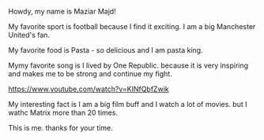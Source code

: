 Howdy, my name is Maziar Majd!

My favorite sport is football because I find it exciting. I am a big Manchester United's fan.

My favorite food is Pasta - so delicious and I am pasta king.

Mymy favorite song is I lived by One Republic. because it is very inspiring and makes me to be strong and continue my fight.

https://www.youtube.com/watch?v=KINfQbfZwik

My interesting fact is I am a big film buff and I watch a lot of movies. but I wathc Matrix more than 20 times.

This is me. thanks for your time.
